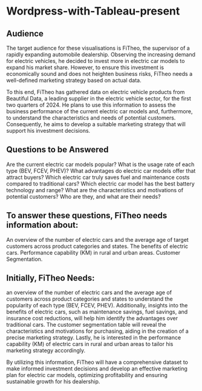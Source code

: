 # Wordpress-with-Tableau-present

## Audience

The target audience for these visualisations is FiTheo, the supervisor of a rapidly expanding automobile dealership. Observing the increasing demand for electric vehicles, he decided to invest more in electric car models to expand his market share. However, to ensure this investment is economically sound and does not heighten business risks, FiTheo needs a well-defined marketing strategy based on actual data.

To this end, FiTheo has gathered data on electric vehicle products from Beautiful Data, a leading supplier in the electric vehicle sector, for the first two quarters of 2024. He plans to use this information to assess the business performance of the current electric car models and, furthermore, to understand the characteristics and needs of potential customers. Consequently, he aims to develop a suitable marketing strategy that will support his investment decisions.

## Questions to be Answered
Are the current electric car models popular? What is the usage rate of each type (BEV, FCEV, PHEV)?
What advantages do electric car models offer that attract buyers? Which electric car truly saves fuel and maintenance costs compared to traditional cars?
Which electric car model has the best battery technology and range?
What are the characteristics and motivations of potential customers? Who are they, and what are their needs?

## To answer these questions, FiTheo needs information about:
An overview of the number of electric cars and the average age of target customers across product categories and states.
The benefits of electric cars.
Performance capability (KM) in rural and urban areas.
Customer Segmentation.
## Initially, FiTheo Needs:
an overview of the number of electric cars and the average age of customers across product categories and states to understand the popularity of each type (BEV, FCEV, PHEV). Additionally, insights into the benefits of electric cars, such as maintenance savings, fuel savings, and insurance cost reductions, will help him identify the advantages over traditional cars. The customer segmentation table will reveal the characteristics and motivations for purchasing, aiding in the creation of a precise marketing strategy. Lastly, he is interested in the performance capability (KM) of electric cars in rural and urban areas to tailor his marketing strategy accordingly.

By utilizing this information, FiTheo will have a comprehensive dataset to make informed investment decisions and develop an effective marketing plan for electric car models, optimizing profitability and ensuring sustainable growth for his dealership.
